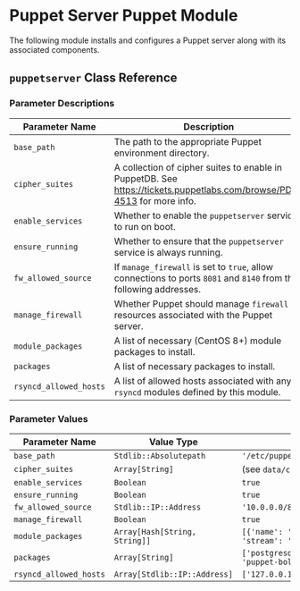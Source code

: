 # Puppet Server Puppet Module

The following module installs and configures a Puppet server along with its
associated components.

## `puppetserver` Class Reference

### Parameter Descriptions

| Parameter Name         | Description                                                                                                            |
|------------------------|------------------------------------------------------------------------------------------------------------------------|
| `base_path`            | The path to the appropriate Puppet environment directory.                                                              |
| `cipher_suites`        | A collection of cipher suites to enable in PuppetDB. See https://tickets.puppetlabs.com/browse/PDB-4513 for more info. |
| `enable_services`      | Whether to enable the `puppetserver` service to run on boot.                                                           |
| `ensure_running`       | Whether to ensure that the `puppetserver` service is always running.                                                   |
| `fw_allowed_source`    | If `manage_firewall` is set to `true`, allow connections to ports `8081` and `8140` from the following addresses.      |
| `manage_firewall`      | Whether Puppet should manage `firewall` resources associated with the Puppet server.                                   |
| `module_packages`      | A list of necessary (CentOS 8+) module packages to install.                                                            |
| `packages`             | A list of necessary packages to install.                                                                               |
| `rsyncd_allowed_hosts` | A list of allowed hosts associated with any `rsyncd` modules defined by this module.                                   |

### Parameter Values

| Parameter Name         | Value Type                    | Default Value (Hiera)                                           |
|------------------------|-------------------------------|-----------------------------------------------------------------|
| `base_path`            | `Stdlib::Absolutepath`        | `'/etc/puppetlabs/code/environments/production'`                |
| `cipher_suites`        | `Array[String]`               | (see `data/common.yaml`)                                        |
| `enable_services`      | `Boolean`                     | `true`                                                          |
| `ensure_running`       | `Boolean`                     | `true`                                                          |
| `fw_allowed_source`    | `Stdlib::IP::Address`         | `'10.0.0.0/8'`                                                  |
| `manage_firewall`      | `Boolean`                     | `true`                                                          |
| `module_packages`      | `Array[Hash[String, String]]` | `[{'name': 'postgresql', 'profile': 'server', 'stream': '10'}]` |
| `packages`             | `Array[String]`               | `['postgresql-contrib', 'puppetserver', 'puppet-bolt']`         |
| `rsyncd_allowed_hosts` | `Array[Stdlib::IP::Address]`  | `['127.0.0.1', '%{facts.ipaddress}']`                           |
